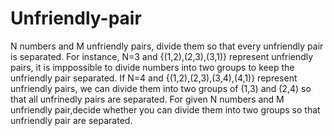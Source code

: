 # Unfriendly-pair
N numbers and M unfriendly pairs, divide them so that every unfriendly pair is separated.
For instance, N=3 and {(1,2),(2,3),(3,1)} represent unfriendly pairs, it is imppossible to divide numbers into two groups to keep the unfriendly pair separated.
If N=4 and {(1,2),(2,3),(3,4),(4,1)} represent unfriendly pairs, we can divide them into two groups of (1,3) and (2,4) so that all unfrinedly pairs are separated.
For given N numbers and M unfriendly pair,decide whether you can divide them into two groups so that unfriendly pair are separated.